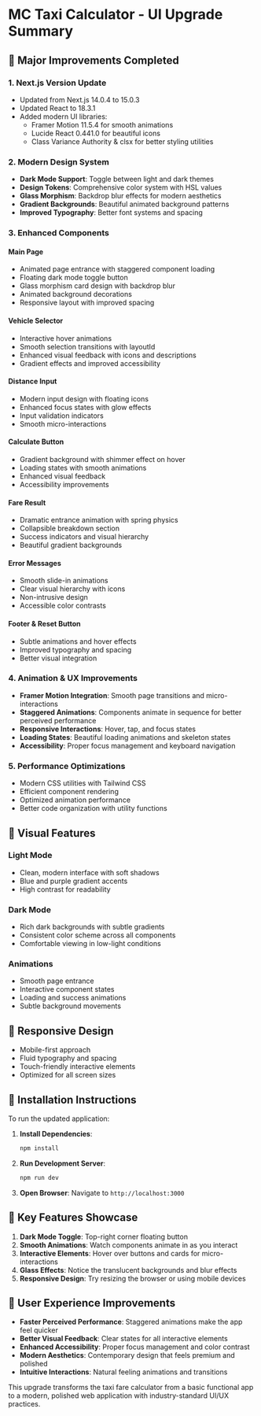 # MC Taxi Calculator - UI Upgrade Summary

## 🚀 Major Improvements Completed

### 1. **Next.js Version Update**
- Updated from Next.js 14.0.4 to 15.0.3
- Updated React to 18.3.1
- Added modern UI libraries:
  - Framer Motion 11.5.4 for smooth animations
  - Lucide React 0.441.0 for beautiful icons
  - Class Variance Authority & clsx for better styling utilities

### 2. **Modern Design System**
- **Dark Mode Support**: Toggle between light and dark themes
- **Design Tokens**: Comprehensive color system with HSL values
- **Glass Morphism**: Backdrop blur effects for modern aesthetics
- **Gradient Backgrounds**: Beautiful animated background patterns
- **Improved Typography**: Better font systems and spacing

### 3. **Enhanced Components**

#### **Main Page**
- Animated page entrance with staggered component loading
- Floating dark mode toggle button
- Glass morphism card design with backdrop blur
- Animated background decorations
- Responsive layout with improved spacing

#### **Vehicle Selector**
- Interactive hover animations
- Smooth selection transitions with layoutId
- Enhanced visual feedback with icons and descriptions
- Gradient effects and improved accessibility

#### **Distance Input**
- Modern input design with floating icons
- Enhanced focus states with glow effects
- Input validation indicators
- Smooth micro-interactions

#### **Calculate Button**
- Gradient background with shimmer effect on hover
- Loading states with smooth animations
- Enhanced visual feedback
- Accessibility improvements

#### **Fare Result**
- Dramatic entrance animation with spring physics
- Collapsible breakdown section
- Success indicators and visual hierarchy
- Beautiful gradient backgrounds

#### **Error Messages**
- Smooth slide-in animations
- Clear visual hierarchy with icons
- Non-intrusive design
- Accessible color contrasts

#### **Footer & Reset Button**
- Subtle animations and hover effects
- Improved typography and spacing
- Better visual integration

### 4. **Animation & UX Improvements**
- **Framer Motion Integration**: Smooth page transitions and micro-interactions
- **Staggered Animations**: Components animate in sequence for better perceived performance
- **Responsive Interactions**: Hover, tap, and focus states
- **Loading States**: Beautiful loading animations and skeleton states
- **Accessibility**: Proper focus management and keyboard navigation

### 5. **Performance Optimizations**
- Modern CSS utilities with Tailwind CSS
- Efficient component rendering
- Optimized animation performance
- Better code organization with utility functions

## 🎨 Visual Features

### **Light Mode**
- Clean, modern interface with soft shadows
- Blue and purple gradient accents
- High contrast for readability

### **Dark Mode**
- Rich dark backgrounds with subtle gradients
- Consistent color scheme across all components
- Comfortable viewing in low-light conditions

### **Animations**
- Smooth page entrance
- Interactive component states
- Loading and success animations
- Subtle background movements

## 📱 Responsive Design
- Mobile-first approach
- Fluid typography and spacing
- Touch-friendly interactive elements
- Optimized for all screen sizes

## 🔧 Installation Instructions

To run the updated application:

1. **Install Dependencies**:
   ```bash
   npm install
   ```

2. **Run Development Server**:
   ```bash
   npm run dev
   ```

3. **Open Browser**:
   Navigate to `http://localhost:3000`

## 🌟 Key Features Showcase

1. **Dark Mode Toggle**: Top-right corner floating button
2. **Smooth Animations**: Watch components animate in as you interact
3. **Interactive Elements**: Hover over buttons and cards for micro-interactions
4. **Glass Effects**: Notice the translucent backgrounds and blur effects
5. **Responsive Design**: Try resizing the browser or using mobile devices

## 🎯 User Experience Improvements

- **Faster Perceived Performance**: Staggered animations make the app feel quicker
- **Better Visual Feedback**: Clear states for all interactive elements
- **Enhanced Accessibility**: Proper focus management and color contrast
- **Modern Aesthetics**: Contemporary design that feels premium and polished
- **Intuitive Interactions**: Natural feeling animations and transitions

This upgrade transforms the taxi fare calculator from a basic functional app to a modern, polished web application with industry-standard UI/UX practices.
